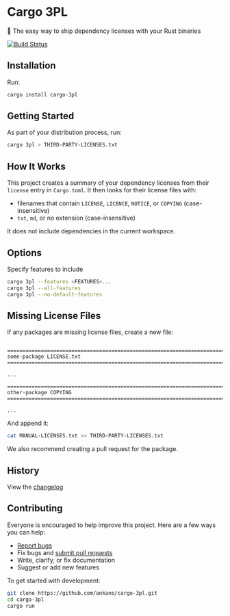 # Cargo 3PL

:truck: The easy way to ship dependency licenses with your Rust binaries

[![Build Status](https://github.com/ankane/cargo-3pl/workflows/build/badge.svg?branch=master)](https://github.com/ankane/cargo-3pl/actions)

## Installation

Run:

```sh
cargo install cargo-3pl
```

## Getting Started

As part of your distribution process, run:

```sh
cargo 3pl > THIRD-PARTY-LICENSES.txt
```

## How It Works

This project creates a summary of your dependency licenses from their `license` entry in `Cargo.toml`. It then looks for their license files with:

- filenames that contain `LICENSE`, `LICENCE`, `NOTICE`, or `COPYING` (case-insensitive)
- `txt`, `md`, or no extension (case-insensitive)

It does not include dependencies in the current workspace.

## Options

Specify features to include

```sh
cargo 3pl --features <FEATURES>...
cargo 3pl --all-features
cargo 3pl --no-default-features
```

## Missing License Files

If any packages are missing license files, create a new file:

```text

================================================================================
some-package LICENSE.txt
================================================================================

...

================================================================================
other-package COPYING
================================================================================

...
```

And append it:

```sh
cat MANUAL-LICENSES.txt >> THIRD-PARTY-LICENSES.txt
```

We also recommend creating a pull request for the package.

## History

View the [changelog](https://github.com/ankane/cargo-3pl/blob/master/CHANGELOG.md)

## Contributing

Everyone is encouraged to help improve this project. Here are a few ways you can help:

- [Report bugs](https://github.com/ankane/cargo-3pl/issues)
- Fix bugs and [submit pull requests](https://github.com/ankane/cargo-3pl/pulls)
- Write, clarify, or fix documentation
- Suggest or add new features

To get started with development:

```sh
git clone https://github.com/ankane/cargo-3pl.git
cd cargo-3pl
cargo run
```
